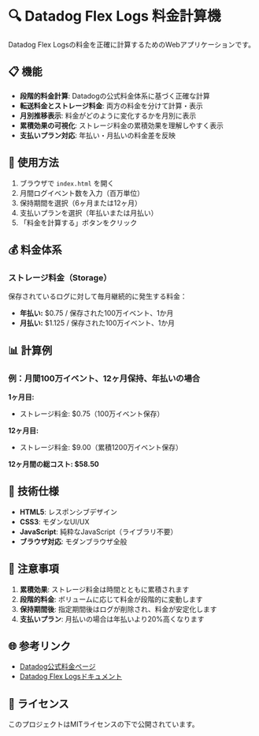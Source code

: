 # 🔍 Datadog Flex Logs 料金計算機

Datadog Flex Logsの料金を正確に計算するためのWebアプリケーションです。

## 📋 機能

- **段階的料金計算**: Datadogの公式料金体系に基づく正確な計算
- **転送料金とストレージ料金**: 両方の料金を分けて計算・表示
- **月別推移表示**: 料金がどのように変化するかを月別に表示
- **累積効果の可視化**: ストレージ料金の累積効果を理解しやすく表示
- **支払いプラン対応**: 年払い・月払いの料金差を反映

## 🚀 使用方法

1. ブラウザで `index.html` を開く
2. 月間ログイベント数を入力（百万単位）
3. 保持期間を選択（6ヶ月または12ヶ月）
4. 支払いプランを選択（年払いまたは月払い）
5. 「料金を計算する」ボタンをクリック

## 💰 料金体系

### ストレージ料金（Storage）
保存されているログに対して毎月継続的に発生する料金：

- **年払い:** $0.75 / 保存された100万イベント、1か月
- **月払い:** $1.125 / 保存された100万イベント、1か月

## 📊 計算例

### 例：月間100万イベント、12ヶ月保持、年払いの場合

**1ヶ月目:**
- ストレージ料金: $0.75（100万イベント保存）

**12ヶ月目:**
- ストレージ料金: $9.00（累積1200万イベント保存）

**12ヶ月間の総コスト: $58.50**

## 🔧 技術仕様

- **HTML5**: レスポンシブデザイン
- **CSS3**: モダンなUI/UX
- **JavaScript**: 純粋なJavaScript（ライブラリ不要）
- **ブラウザ対応**: モダンブラウザ全般

## 📝 注意事項

1. **累積効果**: ストレージ料金は時間とともに累積されます
2. **段階的料金**: ボリュームに応じて料金が段階的に変動します
3. **保持期間後**: 指定期間後はログが削除され、料金が安定化します
4. **支払いプラン**: 月払いの場合は年払いより20%高くなります

## 🌐 参考リンク

- [Datadog公式料金ページ](https://www.datadoghq.com/ja/pricing/?product=log-management&tab=flex-starter#products)
- [Datadog Flex Logsドキュメント](https://docs.datadoghq.com/logs/)

## 📄 ライセンス

このプロジェクトはMITライセンスの下で公開されています。 